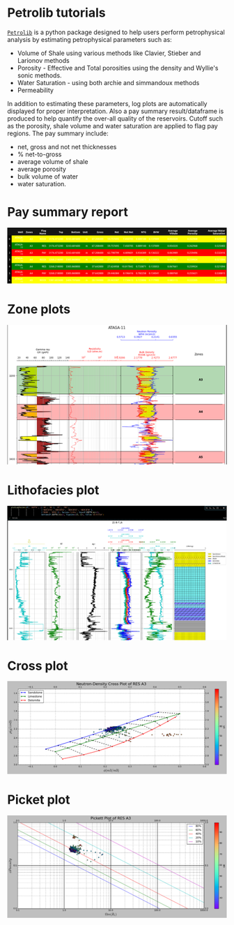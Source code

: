 # Petrolib tutorials

[`Petrolib`](https://github.com/joshua-atolagbe/petrolib) is a python package designed to help users perform petrophysical analysis by estimating petrophysical parameters such as:

* Volume of Shale using various methods like Clavier, Stieber and Larionov methods
* Porosity - Effective and Total porosities using the density and Wyllie's sonic methods.
* Water Saturation - using both archie and simmandoux methods
* Permeability

In addition to estimating these parameters, log plots are automatically displayed for proper interpretation. Also a pay summary result/dataframe is produced to help quantify the over-all quality of the reservoirs. Cutoff such as the porosity, shale volume and water saturation are applied to flag pay regions. The pay summary include:

* net, gross and not net thicknesses
* % net-to-gross
* average volume of shale
* average porosity
* bulk volume of water
* water saturation.


# Pay summary report


<img src="results/pay summary.png">



# Zone plots


<img src="results/zones.png">


# Lithofacies plot  


<img src="results/petrolib.png">


# Cross plot


<img src="results/cross.png">


# Picket plot

<img src="results/picket.png">